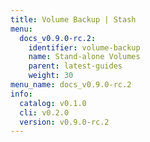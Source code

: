 ```yaml
---
title: Volume Backup | Stash
menu:
  docs_v0.9.0-rc.2:
    identifier: volume-backup
    name: Stand-alone Volumes
    parent: latest-guides
    weight: 30
menu_name: docs_v0.9.0-rc.2
info:
  catalog: v0.1.0
  cli: v0.2.0
  version: v0.9.0-rc.2
---
```


